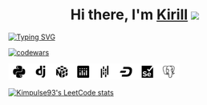 <h1 align="center">Hi there, I'm <a href="https://www.linkedin.com/in/kirill-buzin-4619a0144/" target="_blank">Kirill</a> 
<img src="https://github.com/blackcater/blackcater/raw/main/images/Hi.gif" height="32"/></h1>

[![Typing SVG](https://readme-typing-svg.herokuapp.com?color=%2336BCF7&lines=Python+Developer)](https://git.io/typing-svg)

[![codewars](https://www.codewars.com/users/kimpulse93/badges/large)](https://www.codewars.com/users/username)


  <img src="https://github.com/kimpulse93/kimpulse93/blob/main/MergedImages.jpg" height="32"/></h1>  
  
[![Kimpulse93's LeetCode stats](https://leetcode-stats-six.vercel.app/api?username=Kimpulse93&theme=dark)](https://github.com/Kimpulse93/leetcode-stats)
